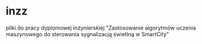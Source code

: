 # inzz
pliki do pracy dyplomowej inżynierskiej "Zastosowanie algorytmów uczenia maszynowego do sterowania sygnalizacją świetlną w SmartCity"
